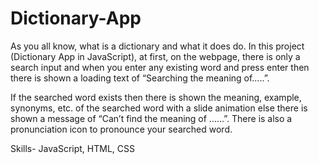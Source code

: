 # Dictionary-App
As you all know, what is a dictionary and what it does do. In this project (Dictionary App in JavaScript), at first, on the webpage, there is only a search input and when you enter any existing word and press enter then there is shown a loading text of “Searching the meaning of…..”.

If the searched word exists then there is shown the meaning, example, synonyms, etc. of the searched word with a slide animation else there is shown a message of “Can’t find the meaning of ……”. There is also a pronunciation icon to pronounce your searched word.

Skills- JavaScript, HTML, CSS
